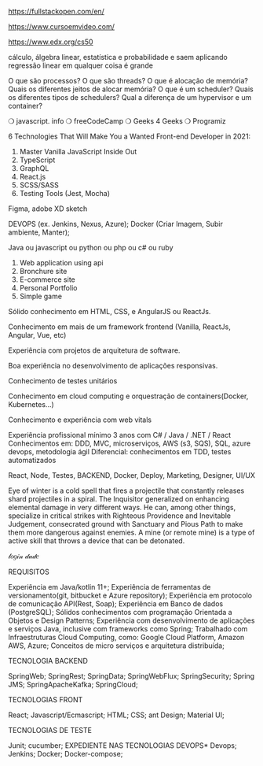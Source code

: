 https://fullstackopen.com/en/

https://www.cursoemvideo.com/

https://www.edx.org/cs50

cálculo, álgebra linear, estatística e probabilidade e saem aplicando regressão linear em qualquer coisa é grande

O que são processos? O que são threads? O que é alocação de memória? Quais os diferentes jeitos de alocar memória? O que é um scheduler? 
Quais os diferentes tipos de schedulers? Qual a diferença de um hypervisor e um container?

   ❍ javascript. info
   ❍ freeCodeCamp
   ❍ Geeks 4 Geeks
   ❍ Programiz

6 Technologies That Will Make You a Wanted Front-end Developer in 2021:

1) Master Vanilla JavaScript Inside Out
2) TypeScript
3) GraphQL 
4) React.js 
5) SCSS/SASS 
6) Testing Tools (Jest, Mocha)

Figma, adobe XD sketch

DEVOPS (ex. Jenkins, Nexus, Azure);
﻿Docker (Criar Imagem, Subir ambiente, Manter);

 Java ou javascript ou python ou php ou c# ou ruby
 
 1. Web application using api
2. Bronchure site
3. E-commerce site
4. Personal Portfolio
5. Simple game





Sólido conhecimento em HTML, CSS, e AngularJS ou ReactJs.

Conhecimento em mais de um framework frontend (Vanilla, ReactJs, Angular, Vue, etc)

Experiência com projetos de arquitetura de software.

Boa experiência no desenvolvimento de aplicações responsivas.

Conhecimento de testes unitários

Conhecimento em cloud computing e orquestração de containers(Docker, Kubernetes...)

Conhecimento e experiência com web vitals



Experiência profissional mínimo 3 anos com C# / Java / .NET / React Conhecimentos em: DDD, MVC, microserviços, AWS (s3, SQS), 
SQL, azure devops, metodologia ágil
Diferencial: conhecimentos em TDD, testes automatizados


React, Node, Testes, BACKEND, Docker, Deploy, Marketing, Designer, UI/UX 


Eye of winter is a cold spell that fires a projectile that constantly releases shard projectiles in a spiral. 
The Inquisitor generalized on enhancing elemental damage in very different ways. He can, among other things, 
specialize in critical strikes with Righteous Providence and Inevitable Judgement, consecrated ground with Sanctuary and 
Pious Path to make them more dangerous against enemies. A mine (or remote mine) is a type of active skill that throws a 
device that can be detonated.


𝓁𝑜𝑔𝒾𝓃 𝒹𝓊𝒹𝑒



REQUISITOS


Experiência em Java/kotlin 11+;
Experiência de ferramentas de versionamento(git, bitbucket e Azure repository);
Experiência em protocolo de comunicação API(Rest, Soap);
Experiência em Banco de dados (PostgreSQL);
Sólidos conhecimentos com programação Orientada a Objetos e Design Patterns;
Experiência com desenvolvimento de aplicações e serviços Java, inclusive com frameworks como Spring;
Trabalhado com Infraestruturas Cloud Computing, como: Google Cloud Platform, Amazon AWS, Azure;
Conceitos de micro serviços e arquitetura distribuída;

TECNOLOGIA BACKEND

SpringWeb;
SpringRest;
SpringData;
SpringWebFlux;
SpringSecurity;
Spring JMS;
SpringApacheKafka;
SpringCloud;

TECNOLOGIAS FRONT

React;
Javascript/Ecmascript;
HTML;
CSS;
ant Design;
Material UI;

TECNOLOGIAS DE TESTE

Junit;
cucumber;
EXPEDIENTE NAS TECNOLOGIAS DEVOPS*
Devops;
Jenkins;
Docker;
Docker-compose;
